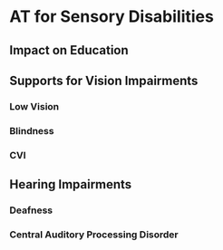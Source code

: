 # AT for Sensory Disabilities

## Impact on Education

## Supports for Vision Impairments

### Low Vision

### Blindness

### CVI

## Hearing Impairments

### Deafness

### Central Auditory Processing Disorder
